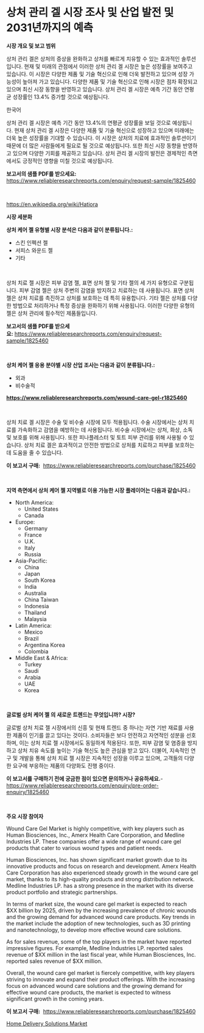 <p><h1>상처 관리 겔 시장 조사 및 산업 발전 및 2031년까지의 예측</h1></p><p><strong>시장 개요 및 보고 범위</strong></p>
<p><p>상처 관리 겔은 상처의 증상을 완화하고 상처를 빠르게 치유할 수 있는 효과적인 솔루션입니다. 현재 및 미래의 관점에서 이러한 상처 관리 겔 시장은 높은 성장률을 보여주고 있습니다. 이 시장은 다양한 제품 및 기술 혁신으로 인해 더욱 발전하고 있으며 성장 가능성이 높아져 가고 있습니다. 다양한 제품 및 기술 혁신으로 인해 시장은 점차 확장되고 있으며 최신 시장 동향을 반영하고 있습니다. 상처 관리 겔 시장은 예측 기간 동안 연평균 성장률인 13.4% 증가할 것으로 예상됩니다.</p><p>한국어</p><p>상처 관리 겔 시장은 예측 기간 동안 13.4%의 연평균 성장률을 보일 것으로 예상됩니다. 현재 상처 관리 겔 시장은 다양한 제품 및 기술 혁신으로 성장하고 있으며 미래에는 더욱 높은 성장률을 기대할 수 있습니다. 이 시장은 상처의 치료에 효과적인 솔루션이기 때문에 더 많은 사람들에게 필요로 될 것으로 예상됩니다. 또한 최신 시장 동향을 반영하고 있으며 다양한 기회를 제공하고 있습니다. 상처 관리 겔 시장의 발전은 경제적인 측면에서도 긍정적인 영향을 미칠 것으로 예상됩니다.</p></p>
<p><strong>보고서의 샘플 PDF를 받으세요:</strong> <a href="https://www.reliableresearchreports.com/enquiry/request-sample/1825460">https://www.reliableresearchreports.com/enquiry/request-sample/1825460</a></p>
<p>&nbsp;</p>
<p><a href="https://en.wikipedia.org/wiki/Hatiora">https://en.wikipedia.org/wiki/Hatiora</a></p>
<p><strong>시장 세분화</strong></p>
<p><strong>상처 케어 젤 유형별 시장 분석은 다음과 같이 분류됩니다.:</strong></p>
<p><ul><li>스킨 인펙션 젤</li><li>서피스 와운드 젤</li><li>기타</li></ul></p>
<p>&nbsp;</p>
<p><p>상처 치료 젤 시장은 피부 감염 젤, 표면 상처 젤 및 기타 젤의 세 가지 유형으로 구분됩니다. 피부 감염 젤은 상처 주변의 감염을 방지하고 치료하는 데 사용됩니다. 표면 상처 젤은 상처 치료를 촉진하고 상처를 보호하는 데 특히 유용합니다. 기타 젤은 상처를 다양한 방법으로 처리하거나 특정 증상을 완화하기 위해 사용됩니다. 이러한 다양한 유형의 젤은 상처 관리에 필수적인 제품들입니다.</p></p>
<p><strong>보고서의 샘플 PDF를 받으세요:</strong>&nbsp;<a href="https://www.reliableresearchreports.com/enquiry/request-sample/1825460">https://www.reliableresearchreports.com/enquiry/request-sample/1825460</a></p>
<p>&nbsp;</p>
<p><strong> 상처 케어 젤 응용 분야별 시장 산업 조사는 다음과 같이 분류됩니다.:</strong></p>
<p><ul><li>외과</li><li>비수술적</li></ul></p>
<p><strong><a href="https://www.reliableresearchreports.com/wound-care-gel-r1825460">https://www.reliableresearchreports.com/wound-care-gel-r1825460</a></strong></p>
<p>&nbsp;</p>
<p><p>상처 치료 겔 시장은 수술 및 비수술 시장에 모두 적용됩니다. 수술 시장에서는 상처 치료를 가속화하고 감염을 예방하는 데 사용됩니다. 비수술 시장에서는 상처, 화상, 소독 및 보호를 위해 사용됩니다. 또한 피나플레스터 및 토트 피부 관리를 위해 사용될 수 있습니다. 상처 치료 겔은 효과적이고 안전한 방법으로 상처를 치료하고 피부를 보호하는 데 도움을 줄 수 있습니다.</p></p>
<p><strong>이 보고서 구매:</strong>&nbsp; <a href="https://www.reliableresearchreports.com/purchase/1825460">https://www.reliableresearchreports.com/purchase/1825460</a></p>
<p>&nbsp;</p>
<p><strong>지역 측면에서 상처 케어 젤 지역별로 이용 가능한 시장 플레이어는 다음과 같습니다.:</strong></p>
<p><ul>
    <li>
        North America:
        <ul>
            <li>United States</li>
            <li>Canada</li>
        </ul>
    </li>
    <li>
        Europe:
        <ul>
            <li>Germany</li>
            <li>France</li>
            <li>U.K.</li>
            <li>Italy</li>
            <li>Russia</li>
        </ul>
    </li>
    <li>
        Asia-Pacific:
        <ul>
            <li>China</li>
            <li>Japan</li>
            <li>South Korea</li>
            <li>India</li>
            <li>Australia</li>
            <li>China Taiwan</li>
            <li>Indonesia</li>
            <li>Thailand</li>
            <li>Malaysia</li>
        </ul>
    </li>
    <li>
        Latin America:
        <ul>
            <li>Mexico</li>
            <li>Brazil</li>
            <li>Argentina Korea</li>
            <li>Colombia</li>
        </ul>
    </li>
    <li>
        Middle East & Africa:
        <ul>
            <li>Turkey</li>
            <li>Saudi</li>
            <li>Arabia</li>
            <li>UAE</li>
            <li>Korea</li>
        </ul>
    </li>
    </ul></p>
<p>&nbsp;</p>
<p><strong>글로벌 상처 케어 젤 의 새로운 트렌드는 무엇입니까? 시장?</strong></p>
<p><p>글로벌 상처 치료 젤 시장에서의 신흥 및 현재 트렌드 중 하나는 자연 기반 재료를 사용한 제품이 인기를 끌고 있다는 것이다. 소비자들은 보다 안전하고 자연적인 성분을 선호하며, 이는 상처 치료 젤 시장에서도 동일하게 적용된다. 또한, 피부 감염 및 염증을 방지하고 상처 치유 속도를 높이는 기술 혁신도 높은 관심을 받고 있다. 더불어, 지속적인 연구 및 개발을 통해 상처 치료 젤 시장은 지속적인 성장을 이루고 있으며, 고객들의 다양한 요구에 부응하는 제품의 다양화도 진행 중이다.</p></p>
<p><strong>이 보고서를 구매하기 전에 궁금한 점이 있으면 문의하거나 공유하세요.</strong>- <a href="https://www.reliableresearchreports.com/enquiry/pre-order-enquiry/1825460">https://www.reliableresearchreports.com/enquiry/pre-order-enquiry/1825460</a></p>
<p>&nbsp;</p>
<p><strong>주요 시장 참여자</strong></p>
<p><p>Wound Care Gel Market is highly competitive, with key players such as Human Biosciences, Inc., Amerx Health Care Corporation, and Medline Industries LP. These companies offer a wide range of wound care gel products that cater to various wound types and patient needs.</p><p>Human Biosciences, Inc. has shown significant market growth due to its innovative products and focus on research and development. Amerx Health Care Corporation has also experienced steady growth in the wound care gel market, thanks to its high-quality products and strong distribution network. Medline Industries LP. has a strong presence in the market with its diverse product portfolio and strategic partnerships.</p><p>In terms of market size, the wound care gel market is expected to reach $XX billion by 2025, driven by the increasing prevalence of chronic wounds and the growing demand for advanced wound care products. Key trends in the market include the adoption of new technologies, such as 3D printing and nanotechnology, to develop more effective wound care solutions.</p><p>As for sales revenue, some of the top players in the market have reported impressive figures. For example, Medline Industries LP. reported sales revenue of $XX million in the last fiscal year, while Human Biosciences, Inc. reported sales revenue of $XX million.</p><p>Overall, the wound care gel market is fiercely competitive, with key players striving to innovate and expand their product offerings. With the increasing focus on advanced wound care solutions and the growing demand for effective wound care products, the market is expected to witness significant growth in the coming years.</p></p>
<p><strong>이 보고서 구매:</strong>&nbsp;&nbsp;<a href="https://www.reliableresearchreports.com/purchase/1825460">https://www.reliableresearchreports.com/purchase/1825460</a></p>
<p><p><a href="https://github.com/marthawweekle/Market-Research-Report-List-2/blob/main/home-delivery-solutions-market.md">Home Delivery Solutions Market</a></p></p>